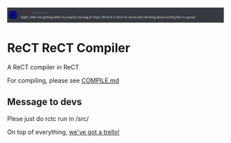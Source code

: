 ![Aight, after not getting fatter by exactly one bag of chips i think it is time for me to start thinking about writing the rrc parser](graphics/discord.png)
# ReCT ReCT Compiler
A ReCT compiler in ReCT

For compiling, please see [COMPILE.md](COMPILE.md)

## Message to devs
Plese just do rctc run in /src/


On top of everything, [we've got a trello!](https://trello.com/b/PGpwKlaN/rrcrect-rect-compiler)
